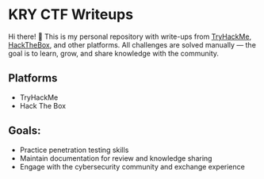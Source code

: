 # KRY CTF Writeups

Hi there! 👋 This is my personal repository with write-ups from [TryHackMe](https://tryhackme.com/), [HackTheBox](https://www.hackthebox.com/), and other platforms. All challenges are solved manually — the goal is to learn, grow, and share knowledge with the community.

## Platforms
- TryHackMe  
- Hack The Box  

## Goals:
- Practice penetration testing skills    
- Maintain documentation for review and knowledge sharing   
- Engage with the cybersecurity community and exchange experience

<meta name="google-site-verification" content="zkvq7KAyUm8-mimMq4w-qj1725nCxp-edEu-m79tg_M" />
